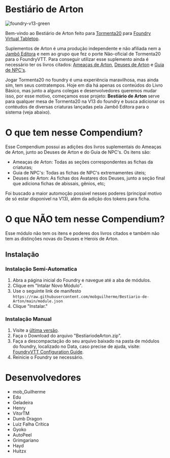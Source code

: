 # Bestiário de Arton

![foundry-v13-green](https://img.shields.io/badge/foundry-v13-green)

Bem-vindo ao Bestiário de Arton feito para [Tormenta20](https://gitlab.com/vizael/Tormenta20/) para [Foundry Virtual Tabletop](https://foundryvtt.com/).

Suplementos de Arton é uma produção independente e não afiliada nem a [Jambô Editora](https://jamboeditora.com.br/) e nem ao grupo que fez o porte Não-oficial de Tormenta20 para o FoundryVTT. Para conseguir utilizar esse suplemento ainda é necessário ter os livros citados: [Ameaças de Arton](https://jamboeditora.com.br/produto/ameacas-de-arton-2/), [Deuses de Arton](https://jamboeditora.com.br/produto/tormenta20-deuses-de-arton/) e [Guia de NPC's](https://jamboeditora.com.br/produto/tormenta20-guia-de-npcs/).

Jogar Tormenta20 no foundry é uma experiência maravilhosa, mas ainda sim, tem seus contratempos. Hoje em dia há apenas os conteúdos do Livro Básico, mas junto a alguns colegas e desenvolvedores queremos mudar isso, por esse motivo, começamos esse projeto: **Bestiário de Arton** serve para qualquer mesa de Tormenta20 na V13 do foundry e busca adicionar os contéudos de diversas criaturas lançadas pela Jambô Editora para o sistema (veja abaixo).

# O que tem nesse Compendium?

Esse Compendium possui as adições dos livros suplementais do  Ameaças de Arton, junto ao Deuses de Arton e do Guia de NPC's. Os itens são:
- Ameaças de Arton: Todas as seções correspondentes as fichas da criaturas;
- Guia de NPC's: Todas as fichas de NPC's extremamentes úteis;
- Deuses de Arton: As fichas dos Avatares dos Deuses, junto a seção final que adiciona fichas de abissais, gênios, etc;

Foi buscado a maior automoção possivel nesses poderes (principal motivo de só estar disponivel na V13), além da adição dos tokens para ficha.

# O que NÃO tem nesse Compendium?

Esse módulo não tem os itens e poderes dos livros citados e também não tem as distinções novas do Deuses e Herois de Arton.

## Instalação

### Instalação Semi-Automatica

1. Abra a página inicial do Foundry e navegue até a aba de módulos. 
2. Clique em "Intalar Novo Módulo".
3. Use o seguinte link de manifesto `https://raw.githubusercontent.com/mobguilherme/Bestiario-de-Arton/main/module.json`
4. Clique "Instalar."

### Instalação Manual

1. Visite a [última versão](https://github.com/mobguilherme/Bestiario-de-Arton/releases/download/v0.6.0/BestiariodeArton.zip).
2. Faça o Download do arquivo "BestiariodeArton.zip".
3. Faça a descompactação do seu arquivo baixado na pasta de módulos do foundry, localizado no Data, caso precise de ajuda, visite: [FoundryVTT Configuration Guide](https://foundryvtt.com/article/configuration/#where-user-data '‌').
4. Reinicie o Foundry se necessário.

# Desenvolvedores 
- mob_Guilherme
- Edu
- Geladeira
- Henry
- VitorTM
- Dumb Dragon
- Luiz Falha Crítica
- Gyoko
- AutoPeel
- Grimgariano
- Hayd
- Huitzx

